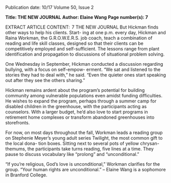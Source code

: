 Publication date: 10/17
Volume 50, Issue 2

**Title: THE NEW JOURNAL**
**Author: Elaine Wang**
**Page number(s): 7**

EXTRACT ARTICLE CONTENT:
 7
THE  NEW  JOURNAL
But Hickman finds other ways to help his clients. Start-
ing at one p.m. every day, Hickman and Raina Workman, 
the G.R.O.W.E.R.S. job coach, teach a combination of 
reading and life skill classes, designed so that their clients 
can be competitively employed and self-sufficient. The 
lessons range from plant identification and propagation to 
discussions of situational problem solving.


One Wednesday in September, Hickman conducted a 
discussion regarding bullying, with a focus on self-empow-
erment. “We sat and listened to the stories they had to deal 
with,” he said. “Even the quieter ones start speaking out 
after they see the others sharing.”


Hickman remains ardent about the program’s potential 
for building community among vulnerable populations 
even amidst funding difficulties. He wishes to expand the 
program, perhaps through a summer camp for disabled 
children in the greenhouse, with the participants acting 
as counselors. With a larger budget, he’d also love to start 
programs in retirement home complexes or transform 
abandoned greenhouses into storefronts. 


For now, on most days throughout the fall, Workman 
leads a reading group on Stephenie Meyer’s young adult 
series Twilight, the most common gift to the local dona-
tion boxes. Sitting next to several pots of yellow chrysan-
themums, the participants take turns reading, five lines at 
a time. They pause to discuss vocabulary like “prolong” 
and “unconditional.”


“If you’re religious, God’s love is unconditional,” 
Workman clarifies for the group. “Your human rights are 
unconditional.”
– Elaine Wang is a sophomore in 
Branford College.
